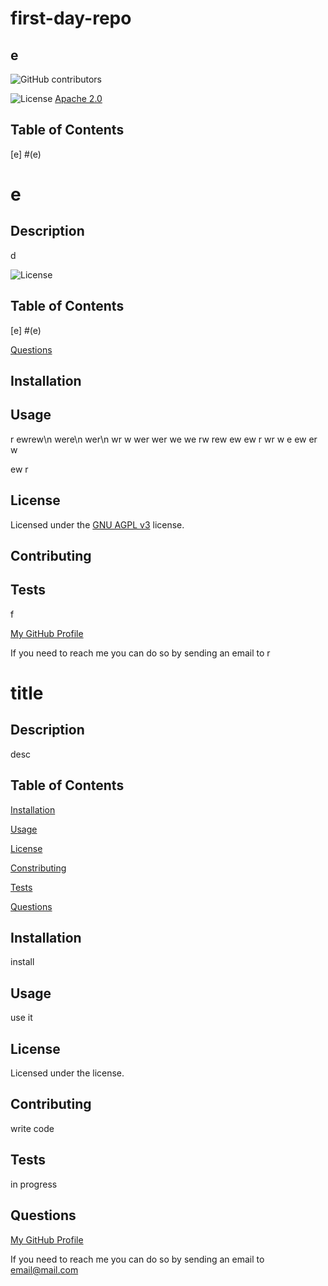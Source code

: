 # first-day-repo

## e
<img alt="GitHub contributors" src="https://img.shields.io/github/contributors/jackWarrick/Sport-Events-Lookup">

![License](https://img.shields.io/badge/License-Apache_2.0-blue.svg)  [Apache 2.0](https://opensource.org/licenses/Apache-2.0)

## Table of Contents
[e] #(e)
<a name="e"></a>
# e
    
  ## Description
  d
      
  ![License](https://img.shields.io/badge/License-AGPL_v3-blue.svg)
  ## Table of Contents
 [e] #(e)
<a name="e"></a>

  
  [Questions](#Questions)
  
  
  ## Installation
  
  
  ## Usage
  r
  ewrew\n
  were\n
  wer\n
  wr
  w
  wer
  wer
  we
  we
  rw
  rew
  ew
  ew
  r
  wr
  w
  e
  ew
  er
  w
  
  ew
  r
  
  ## License
  Licensed under the [GNU AGPL v3](https://www.gnu.org/licenses/agpl-3.0) license.
  
  ## Contributing
  
  
  ## Tests
  f
  
 
 
  [My GitHub Profile](https://github.com/t)
  
  If you need to reach me you can do so by sending an email to r
  
# title
    
  ## Description
  desc
      
  
  ## Table of Contents
  [Installation](#Installation)

  [Usage](#Usage)

  [License](#License)

  [Constributing](#Contributing)

  [Tests](#Tests)

  [Questions](#Questions)


  ## Installation
  install
  
  ## Usage
  use it
  
  ## License
  Licensed under the  license.
  
  ## Contributing
  write code
  
  ## Tests
  in progress
  
  ## Questions
  [My GitHub Profile](https://github.com/username)
  
  If you need to reach me you can do so by sending an email to email@mail.com
  
  
